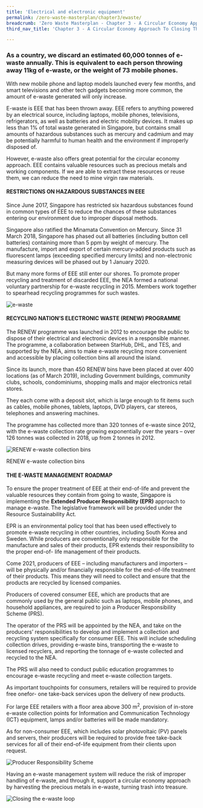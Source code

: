 ```yaml
---
title: 'Electrical and electronic equipment'
permalink: /zero-waste-masterplan/chapter3/ewaste/
breadcrumb: 'Zero Waste Masterplan - Chapter 3 - A Circular Economy Approach To Closing Three Resource Loops'
third_nav_title: 'Chapter 3 - A Circular Economy Approach To Closing Three Resource Loops'

---
```



### As a country, we discard an estimated 60,000 tonnes of e-waste annually. This is equivalent to each person throwing away 11kg of e-waste, or the weight of 73 mobile phones.

With new mobile phone and laptop models launched every few months, and smart televisions and other
tech gadgets becoming more common, the amount of e-waste generated will only increase.

E-waste is EEE that has been thrown away.
EEE refers to anything powered by an electrical
source, including laptops, mobile phones,
televisions, refrigerators, as well as batteries
and electric mobility devices. It makes up less
than 1% of total waste generated in Singapore,
but contains small amounts of hazardous
substances such as mercury and cadmium and
may be potentially harmful to human health and
the environment if improperly disposed of.

However, e-waste also offers great potential for
the circular economy approach. EEE contains
valuable resources such as precious metals and
working components. If we are able to extract
these resources or reuse them, we can reduce
the need to mine virgin raw materials.

#### RESTRICTIONS ON HAZARDOUS SUBSTANCES IN EEE

Since June 2017, Singapore has restricted
six hazardous substances found in common
types of EEE to reduce the chances of these
substances entering our environment due to
improper disposal methods.

Singapore also ratified the Minamata
Convention on Mercury. Since 31 March
2018, Singapore has phased out all batteries
(including button cell batteries) containing
more than 5 ppm by weight of mercury. The
manufacture, import and export of certain
mercury-added products such as fluorescent
lamps (exceeding specified mercury limits)
and non-electronic measuring devices will be
phased out by 1 January 2020.

But many more forms of EEE still enter our
shores. To promote proper recycling and
treatment of discarded EEE, the NEA formed
a national voluntary partnership for e-waste
recycling in 2015. Members work together
to spearhead recycling programmes for such
wastes.

![e-waste](/images/ch3-e-waste-table.png)


#### RECYCLING NATION’S ELECTRONIC WASTE (RENEW) PROGRAMME

The RENEW programme was launched in
2012 to encourage the public to dispose
of their electrical and electronic devices in
a responsible manner. The programme, a
collaboration between StarHub, DHL, and
TES, and supported by the NEA, aims to
make e-waste recycling more convenient
and accessible by placing collection bins all
around the island.

Since its launch, more than 450 RENEW
bins have been placed at over 400
locations (as of March 2019), including
Government buildings, community clubs,
schools, condominiums, shopping malls
and major electronics retail stores.

They each come with a deposit slot,
which is large enough to fit items such as
cables, mobile phones, tablets, laptops,
DVD players, car stereos, telephones and
answering machines.

The programme has collected more
than 320 tonnes of e-waste since 2012,
with the e-waste collection rate growing
exponentially over the years – over 126
tonnes was collected in 2018, up from 2
tonnes in 2012.

![RENEW e-waste collection bins](/images/ch3-renew.jpg)
<caption>RENEW e-waste collection bins</caption>


#### THE E-WASTE MANAGEMENT ROADMAP

To ensure the proper treatment of EEE at their
end-of-life and prevent the valuable resources
they contain from going to waste, Singapore
is implementing the **Extended Producer
Responsibility (EPR)** approach to manage
e-waste. The legislative framework will be provided under the Resource Sustainability Act.

EPR is an environmental policy tool that has been used effectively to promote
e-waste recycling in other countries, including
South Korea and Sweden. While producers
are conventionally only responsible for the
manufacture and sales of their products, EPR
extends their responsibility to the proper end-of-
life management of their products.

Come 2021, producers of EEE – including
manufacturers and importers – will be physically
and/or financially responsible for the end-of-life
treatment of their products. This means they will
need to collect and ensure that the products are
recycled by licensed companies.

Producers of covered consumer EEE, which
are products that are commonly used by the
general public such as laptops, mobile phones,
and household appliances, are required to join a
Producer Responsibility Scheme (PRS).

The operator of the PRS will be appointed by the
NEA, and take on the producers’ responsibilities
to develop and implement a collection and
recycling system specifically for consumer EEE.
This will include scheduling collection drives,
providing e-waste bins, transporting the e-waste
to licensed recyclers, and reporting the tonnage
of e-waste collected and recycled to the NEA.

The PRS will also need to conduct public
education programmes to encourage e-waste
recycling and meet e-waste collection targets.

As important touchpoints for consumers,
retailers will be required to provide free onefor-
one take-back services upon the delivery
of new products.

For large EEE retailers with a floor area
above 300 m<sup>2</sup>, provision of in-store e-waste
collection points for Information and
Communication Technology (ICT) equipment,
lamps and/or batteries will be made mandatory.

As for non-consumer EEE, which includes
solar photovoltaic (PV) panels and servers,
their producers will be required to provide free
take-back services for all of their end-of-life
equipment from their clients upon request.

![Producer Responsibility Scheme](/images/ch3-epr-targets.png)

Having an e-waste management system
will reduce the risk of improper handling of
e-waste, and through it, support a circular
economy approach by harvesting the
precious metals in e-waste, turning trash into
treasure.

![Closing the e-waste loop](/images/ch3-e-waste-loop.png)
